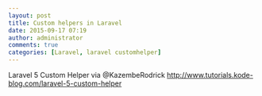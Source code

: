 ```yaml
---
layout: post
title: Custom helpers in Laravel
date: 2015-09-17 07:19
author: administrator
comments: true
categories: [Laravel, laravel customhelper]
---
```

Laravel 5 Custom Helper via @KazembeRodrick http://www.tutorials.kode-blog.com/laravel-5-custom-helper
